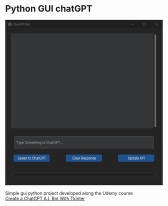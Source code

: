 # Python GUI chatGPT
  
![](ChatGPT-Python-GUI.png)

Simple gui python project developed along the Udemy course  
[Create a ChatGPT A.I. Bot With Tkinter](https://www.udemy.com/course/create-a-chatgpt-ai-bot-with-tkinter/)